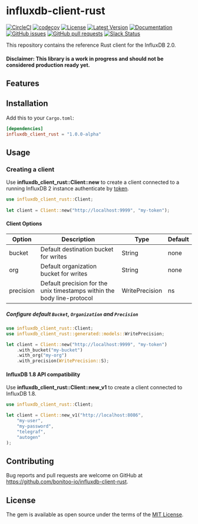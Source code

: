 # influxdb-client-rust

[![CircleCI](https://circleci.com/gh/bonitoo-io/influxdb-client-rust.svg?style=svg)](https://circleci.com/gh/bonitoo-io/influxdb-client-rust)
[![codecov](https://codecov.io/gh/bonitoo-io/influxdb-client-rust/branch/master/graph/badge.svg)](https://codecov.io/gh/bonitoo-io/influxdb-client-rust)
[![License](https://img.shields.io/github/license/bonitoo-io/influxdb-client-rust.svg)](https://github.com/bonitoo-io/influxdb-client-rust/blob/master/LICENSE)
[![Latest Version](https://img.shields.io/crates/v/influxdb_client_rust.svg)](https://crates.io/crates/influxdb_client_rust)
[![Documentation](https://docs.rs/influxdb_client_rust/badge.svg)](https://docs.rs/influxdb_client_rust)
[![GitHub issues](https://img.shields.io/github/issues-raw/bonitoo-io/influxdb-client-rust.svg)](https://github.com/bonitoo-io/influxdb-client-rust/issues)
[![GitHub pull requests](https://img.shields.io/github/issues-pr-raw/bonitoo-io/influxdb-client-rust.svg)](https://github.com/bonitoo-io/influxdb-client-rust/pulls)
[![Slack Status](https://img.shields.io/badge/slack-join_chat-white.svg?logo=slack&style=social)](https://www.influxdata.com/slack)

This repository contains the reference Rust client for the InfluxDB 2.0.

#### Disclaimer: This library is a work in progress and should not be considered production ready yet.

## Features

## Installation

Add this to your `Cargo.toml`:

```toml
[dependencies]
influxdb_client_rust = "1.0.0-alpha"
```

## Usage

### Creating a client

Use **influxdb_client_rust::Client::new** to create a client connected to a running InfluxDB 2 instance authenticate by [token](https://v2.docs.influxdata.com/v2.0/security/tokens/).

```rust
use influxdb_client_rust::Client;
 
let client = Client::new("http://localhost:9999", "my-token");
```

#### Client Options

| Option | Description | Type | Default |
|---|---|---|---|
| bucket | Default destination bucket for writes | String | none |
| org | Default organization bucket for writes | String | none |
| precision | Default precision for the unix timestamps within the body line-protocol | WritePrecision | ns |

##### Configure default `Bucket`, `Organization` and `Precision`

```rust
use influxdb_client_rust::Client;
use influxdb_client_rust::generated::models::WritePrecision;

let client = Client::new("http://localhost:9999", "my-token")
    .with_bucket("my-bucket")
    .with_org("my-org")
    .with_precision(WritePrecision::S);
```

#### InfluxDB 1.8 API compatibility

Use **influxdb_client_rust::Client::new_v1** to create a client connected to InfluxDB 1.8.

```rust
use influxdb_client_rust::Client;

let client = Client::new_v1("http://localhost:8086", 
    "my-user", 
    "my-password", 
    "telegraf", 
    "autogen"
);
```

## Contributing

Bug reports and pull requests are welcome on GitHub at https://github.com/bonitoo-io/influxdb-client-rust.

## License

The gem is available as open source under the terms of the [MIT License](https://opensource.org/licenses/MIT).